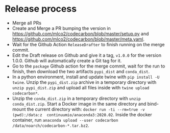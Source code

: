 # Release process

- Merge all PRs
- Create and Merge a PR bumping the version in https://github.com/mlco2/codecarbon/blob/master/setup.py and https://github.com/mlco2/codecarbon/blob/master/meta.yaml.
- Wait for the Github Action `ReleaseDrafter` to finish running on the merge commit.
- Edit the Draft release on Github and give it a tag, `v1.0.0` for the version 1.0.0. Github will automatically create a Git tag for it.
- Go to the `package` Github action for the merge commit, wait for the run to finish, then download the two artifacts `pypi_dist` and `conda_dist`.
- In a python environment, install and update twine with `pip install -U twine`. Unzip the `pypi_dist.zip` archive in a temporary directory with `unzip pypi_dist.zip` and upload all files inside with `twine upload codecarbon*`.
- Unzip the `conda_dist.zip` in a temporary directory with `unzip conda_dist.zip`. Start a Docker image in the same directory and bind-mount the current directory with: `docker run -ti --rm=true -v (pwd):/data:z  continuumio/anaconda3:2020.02`. Inside the docker container, run `anaconda upload --user codecarbon /data/noarch/codecarbon-*.tar.bz2`.
